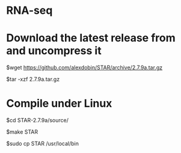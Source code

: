 # RNA-seq
# Download the latest release from and uncompress it
$wget https://github.com/alexdobin/STAR/archive/2.7.9a.tar.gz

$tar -xzf 2.7.9a.tar.gz

# Compile under Linux
$cd STAR-2.7.9a/source/

$make STAR

$sudo cp STAR /usr/local/bin
